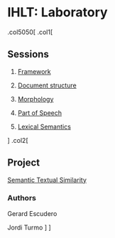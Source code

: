# IHLT: Laboratory

.col5050[
.col1[
## Sessions

1. [Framework](s1/index.html)

2. [Document structure](s2/index.html)

3. [Morphology](s3/index.html)

4. [Part of Speech](s4/index.html)

5. [Lexical Semantics](s5/index.html)

<!--
6. [Word Sense Disambiguation](s6/index.html)
-->

<!--
7. [Word Sequences](s7/index.html)
-->

<!--
8. STS Project
-->

<!--
9. [Parsing](s8/index.html)
-->

<!--
10. [Coreference](s9/index.html)
-->

<!--
11. Project
-->
]
.col2[

<!--
## Blocks

* [Text Level](b1/index.html)

* [Lexical Level](b2/index.html)

* [Sequence Level](b3/index.html)
-->

## Project

[Semantic Textual Similarity](sts/index.html)

### Authors

Gerard Escudero

Jordi Turmo
]
]
